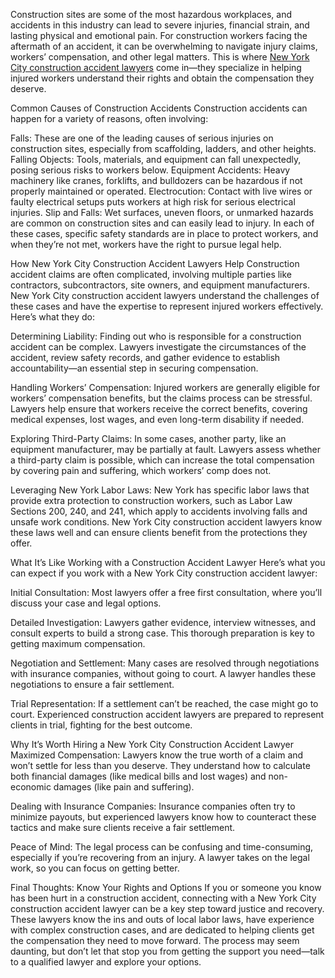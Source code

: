 Construction sites are some of the most hazardous workplaces, and accidents in this industry can lead to severe injuries, financial strain, and lasting physical and emotional pain. For construction workers facing the aftermath of an accident, it can be overwhelming to navigate injury claims, workers’ compensation, and other legal matters. This is where <a href="https://lawsb.com/personal-injury-lawyer-nyc/construction-accidents/">New York City construction accident lawyers</a>  come in—they specialize in helping injured workers understand their rights and obtain the compensation they deserve.

Common Causes of Construction Accidents
Construction accidents can happen for a variety of reasons, often involving:

Falls: These are one of the leading causes of serious injuries on construction sites, especially from scaffolding, ladders, and other heights.
Falling Objects: Tools, materials, and equipment can fall unexpectedly, posing serious risks to workers below.
Equipment Accidents: Heavy machinery like cranes, forklifts, and bulldozers can be hazardous if not properly maintained or operated.
Electrocution: Contact with live wires or faulty electrical setups puts workers at high risk for serious electrical injuries.
Slip and Falls: Wet surfaces, uneven floors, or unmarked hazards are common on construction sites and can easily lead to injury.
In each of these cases, specific safety standards are in place to protect workers, and when they’re not met, workers have the right to pursue legal help.

How New York City Construction Accident Lawyers Help
Construction accident claims are often complicated, involving multiple parties like contractors, subcontractors, site owners, and equipment manufacturers. New York City construction accident lawyers understand the challenges of these cases and have the expertise to represent injured workers effectively. Here’s what they do:

Determining Liability: Finding out who is responsible for a construction accident can be complex. Lawyers investigate the circumstances of the accident, review safety records, and gather evidence to establish accountability—an essential step in securing compensation.

Handling Workers’ Compensation: Injured workers are generally eligible for workers’ compensation benefits, but the claims process can be stressful. Lawyers help ensure that workers receive the correct benefits, covering medical expenses, lost wages, and even long-term disability if needed.

Exploring Third-Party Claims: In some cases, another party, like an equipment manufacturer, may be partially at fault. Lawyers assess whether a third-party claim is possible, which can increase the total compensation by covering pain and suffering, which workers’ comp does not.

Leveraging New York Labor Laws: New York has specific labor laws that provide extra protection to construction workers, such as Labor Law Sections 200, 240, and 241, which apply to accidents involving falls and unsafe work conditions. New York City construction accident lawyers know these laws well and can ensure clients benefit from the protections they offer.

What It’s Like Working with a Construction Accident Lawyer
Here’s what you can expect if you work with a New York City construction accident lawyer:

Initial Consultation: Most lawyers offer a free first consultation, where you’ll discuss your case and legal options.

Detailed Investigation: Lawyers gather evidence, interview witnesses, and consult experts to build a strong case. This thorough preparation is key to getting maximum compensation.

Negotiation and Settlement: Many cases are resolved through negotiations with insurance companies, without going to court. A lawyer handles these negotiations to ensure a fair settlement.

Trial Representation: If a settlement can’t be reached, the case might go to court. Experienced construction accident lawyers are prepared to represent clients in trial, fighting for the best outcome.

Why It’s Worth Hiring a New York City Construction Accident Lawyer
Maximized Compensation: Lawyers know the true worth of a claim and won’t settle for less than you deserve. They understand how to calculate both financial damages (like medical bills and lost wages) and non-economic damages (like pain and suffering).

Dealing with Insurance Companies: Insurance companies often try to minimize payouts, but experienced lawyers know how to counteract these tactics and make sure clients receive a fair settlement.

Peace of Mind: The legal process can be confusing and time-consuming, especially if you’re recovering from an injury. A lawyer takes on the legal work, so you can focus on getting better.

Final Thoughts: Know Your Rights and Options
If you or someone you know has been hurt in a construction accident, connecting with a New York City construction accident lawyer can be a key step toward justice and recovery. These lawyers know the ins and outs of local labor laws, have experience with complex construction cases, and are dedicated to helping clients get the compensation they need to move forward. The process may seem daunting, but don’t let that stop you from getting the support you need—talk to a qualified lawyer and explore your options.
